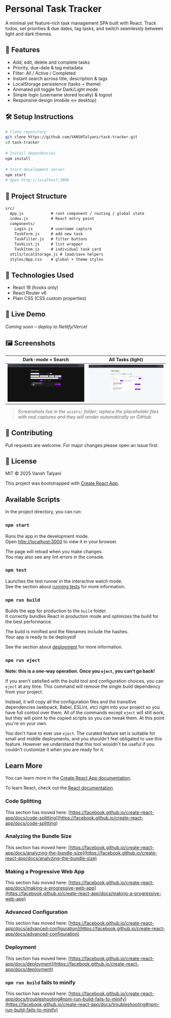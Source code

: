 # Personal Task Tracker

A minimal yet feature-rich task management SPA built with React. Track todos, set priorities & due dates, tag tasks, and switch seamlessly between light and dark themes.

## 🚀 Features
- Add, edit, delete and complete tasks
- Priority, due-date & tag metadata
- Filter: All / Active / Completed
- Instant search across title, description & tags
- LocalStorage persistence (tasks + theme)
- Animated pill toggle for Dark/Light mode
- Simple login (username stored locally) & logout
- Responsive design (mobile ↔ desktop)

## 🛠 Setup Instructions
```bash
# Clone repository
git clone https://github.com/VANSHTalyani/task-tracker.git
cd task-tracker

# Install dependencies
npm install

# Start development server
npm start
# Open http://localhost:3000
```

## 📂 Project Structure
```
src/
  App.js            # root component / routing / global state
  index.js          # React entry point
  components/
    Login.js        # username capture
    TaskForm.js     # add new task
    TaskFilter.js   # filter buttons
    TaskList.js     # list wrapper
    TaskItem.js     # individual task card
  utils/localStorage.js # load/save helpers
  styles/App.css    # global + theme styles
```

## 🧰 Technologies Used
- React 18 (hooks only)
- React Router v6
- Plain CSS (CSS custom properties)

## 🔗 Live Demo
_Coming soon – deploy to Netlify/Vercel_

## 🖼 Screenshots
| Dark-mode + Search | All Tasks (light) |
|---|---|
| ![Dark Search](assets/dark-search.png) | ![All Tasks](assets/all-task.png) |

> _Screenshots live in the `assets/` folder; replace the placeholder files with real captures and they will render automatically on GitHub._

## 🤝 Contributing
Pull requests are welcome. For major changes please open an issue first.

## 📄 License
MIT © 2025 Vansh Talyani

This project was bootstrapped with [Create React App](https://github.com/facebook/create-react-app).

## Available Scripts

In the project directory, you can run:

### `npm start`

Runs the app in the development mode.\
Open [http://localhost:3000](http://localhost:3000) to view it in your browser.

The page will reload when you make changes.\
You may also see any lint errors in the console.

### `npm test`

Launches the test runner in the interactive watch mode.\
See the section about [running tests](https://facebook.github.io/create-react-app/docs/running-tests) for more information.

### `npm run build`

Builds the app for production to the `build` folder.\
It correctly bundles React in production mode and optimizes the build for the best performance.

The build is minified and the filenames include the hashes.\
Your app is ready to be deployed!

See the section about [deployment](https://facebook.github.io/create-react-app/docs/deployment) for more information.

### `npm run eject`

**Note: this is a one-way operation. Once you `eject`, you can't go back!**

If you aren't satisfied with the build tool and configuration choices, you can `eject` at any time. This command will remove the single build dependency from your project.

Instead, it will copy all the configuration files and the transitive dependencies (webpack, Babel, ESLint, etc) right into your project so you have full control over them. All of the commands except `eject` will still work, but they will point to the copied scripts so you can tweak them. At this point you're on your own.

You don't have to ever use `eject`. The curated feature set is suitable for small and middle deployments, and you shouldn't feel obligated to use this feature. However we understand that this tool wouldn't be useful if you couldn't customize it when you are ready for it.

## Learn More

You can learn more in the [Create React App documentation](https://facebook.github.io/create-react-app/docs/getting-started).

To learn React, check out the [React documentation](https://reactjs.org/).

### Code Splitting

This section has moved here: [https://facebook.github.io/create-react-app/docs/code-splitting](https://facebook.github.io/create-react-app/docs/code-splitting)

### Analyzing the Bundle Size

This section has moved here: [https://facebook.github.io/create-react-app/docs/analyzing-the-bundle-size](https://facebook.github.io/create-react-app/docs/analyzing-the-bundle-size)

### Making a Progressive Web App

This section has moved here: [https://facebook.github.io/create-react-app/docs/making-a-progressive-web-app](https://facebook.github.io/create-react-app/docs/making-a-progressive-web-app)

### Advanced Configuration

This section has moved here: [https://facebook.github.io/create-react-app/docs/advanced-configuration](https://facebook.github.io/create-react-app/docs/advanced-configuration)

### Deployment

This section has moved here: [https://facebook.github.io/create-react-app/docs/deployment](https://facebook.github.io/create-react-app/docs/deployment)

### `npm run build` fails to minify

This section has moved here: [https://facebook.github.io/create-react-app/docs/troubleshooting#npm-run-build-fails-to-minify](https://facebook.github.io/create-react-app/docs/troubleshooting#npm-run-build-fails-to-minify)
